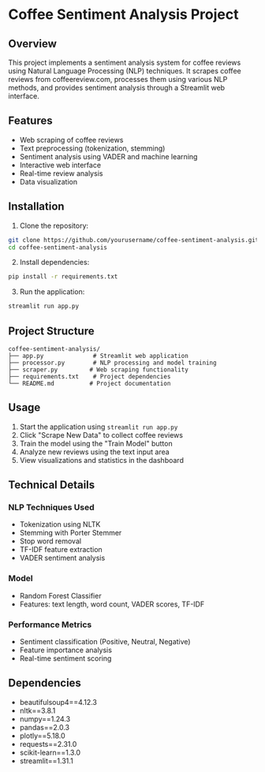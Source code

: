 # Coffee Sentiment Analysis Project

## Overview
This project implements a sentiment analysis system for coffee reviews using Natural Language Processing (NLP) techniques. It scrapes coffee reviews from coffeereview.com, processes them using various NLP methods, and provides sentiment analysis through a Streamlit web interface.

## Features
- Web scraping of coffee reviews
- Text preprocessing (tokenization, stemming)
- Sentiment analysis using VADER and machine learning
- Interactive web interface
- Real-time review analysis
- Data visualization

## Installation

1. Clone the repository:
```bash
git clone https://github.com/yourusername/coffee-sentiment-analysis.git
cd coffee-sentiment-analysis
```

2. Install dependencies:
```bash
pip install -r requirements.txt
```

3. Run the application:
```bash
streamlit run app.py
```

## Project Structure
```
coffee-sentiment-analysis/
├── app.py              # Streamlit web application
├── processor.py        # NLP processing and model training
├── scraper.py         # Web scraping functionality
├── requirements.txt    # Project dependencies
└── README.md          # Project documentation
```

## Usage
1. Start the application using `streamlit run app.py`
2. Click "Scrape New Data" to collect coffee reviews
3. Train the model using the "Train Model" button
4. Analyze new reviews using the text input area
5. View visualizations and statistics in the dashboard

## Technical Details

### NLP Techniques Used
- Tokenization using NLTK
- Stemming with Porter Stemmer
- Stop word removal
- TF-IDF feature extraction
- VADER sentiment analysis

### Model
- Random Forest Classifier
- Features: text length, word count, VADER scores, TF-IDF

### Performance Metrics
- Sentiment classification (Positive, Neutral, Negative)
- Feature importance analysis
- Real-time sentiment scoring

## Dependencies
- beautifulsoup4==4.12.3
- nltk==3.8.1
- numpy==1.24.3
- pandas==2.0.3
- plotly==5.18.0
- requests==2.31.0
- scikit-learn==1.3.0
- streamlit==1.31.1